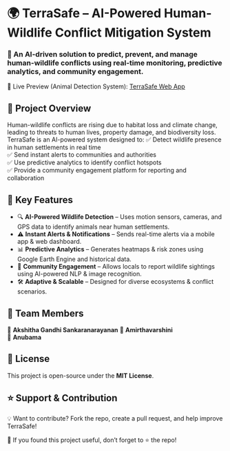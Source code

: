 # 🌍 TerraSafe – AI-Powered Human-Wildlife Conflict Mitigation System

### 🚀 An AI-driven solution to predict, prevent, and manage human-wildlife conflicts using real-time monitoring, predictive analytics, and community engagement.

🔗 Live Preview (Animal Detection System): [TerraSafe Web App](https://dulcet-gingersnap-448497.netlify.app/)

## 📌 Project Overview
Human-wildlife conflicts are rising due to habitat loss and climate change, leading to threats to human lives, property damage, and biodiversity loss. TerraSafe is an AI-powered system designed to:
✅ Detect wildlife presence in human settlements in real time  
✅ Send instant alerts to communities and authorities  
✅ Use predictive analytics to identify conflict hotspots  
✅ Provide a community engagement platform for reporting and collaboration  

## 🎯 Key Features
- 🔍 **AI-Powered Wildlife Detection** – Uses motion sensors, cameras, and GPS data to identify animals near human settlements.  
- ⚠️ **Instant Alerts & Notifications** – Sends real-time alerts via a mobile app & web dashboard.  
- 📊 **Predictive Analytics** – Generates heatmaps & risk zones using Google Earth Engine and historical data.  
- 📲 **Community Engagement** – Allows locals to report wildlife sightings using AI-powered NLP & image recognition.  
- 🛠 **Adaptive & Scalable** – Designed for diverse ecosystems & conflict scenarios.  

## 🤝 Team Members
👤 **Akshitha Gandhi Sankaranarayanan** 
👤 **Amirthavarshini**  
👤 **Anubama** 

## 📜 License
This project is open-source under the **MIT License**.

## ⭐ Support & Contribution
💡 Want to contribute? Fork the repo, create a pull request, and help improve TerraSafe!  

🚀 If you found this project useful, don’t forget to ⭐ the repo!
